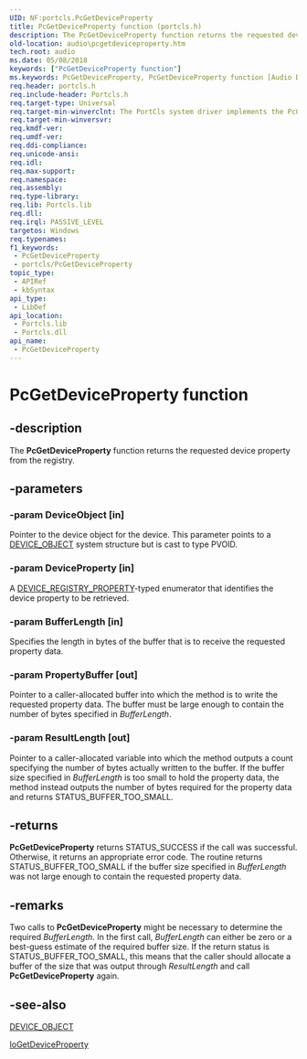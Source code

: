```yaml
---
UID: NF:portcls.PcGetDeviceProperty
title: PcGetDeviceProperty function (portcls.h)
description: The PcGetDeviceProperty function returns the requested device property from the registry.
old-location: audio\pcgetdeviceproperty.htm
tech.root: audio
ms.date: 05/08/2018
keywords: ["PcGetDeviceProperty function"]
ms.keywords: PcGetDeviceProperty, PcGetDeviceProperty function [Audio Devices], audio.pcgetdeviceproperty, audpc-routines_c95326e5-dc8f-4a04-b31d-6c4e79cc6771.xml, portcls/PcGetDeviceProperty
req.header: portcls.h
req.include-header: Portcls.h
req.target-type: Universal
req.target-min-winverclnt: The PortCls system driver implements the PcGetDeviceProperty function in Microsoft Windows 98/Me and in Windows 2000 and later operating systems.
req.target-min-winversvr: 
req.kmdf-ver: 
req.umdf-ver: 
req.ddi-compliance: 
req.unicode-ansi: 
req.idl: 
req.max-support: 
req.namespace: 
req.assembly: 
req.type-library: 
req.lib: Portcls.lib
req.dll: 
req.irql: PASSIVE_LEVEL
targetos: Windows
req.typenames: 
f1_keywords:
 - PcGetDeviceProperty
 - portcls/PcGetDeviceProperty
topic_type:
 - APIRef
 - kbSyntax
api_type:
 - LibDef
api_location:
 - Portcls.lib
 - Portcls.dll
api_name:
 - PcGetDeviceProperty
---
```


# PcGetDeviceProperty function


## -description

The <b>PcGetDeviceProperty</b> function returns the requested device property from the registry.

## -parameters

### -param DeviceObject [in]


Pointer to the device object for the device. This parameter points to a <a href="/windows-hardware/drivers/ddi/wdm/ns-wdm-_device_object">DEVICE_OBJECT</a> system structure but is cast to type PVOID.

### -param DeviceProperty [in]

A <a href="/windows-hardware/drivers/ddi/wdm/ne-wdm-device_registry_property">DEVICE_REGISTRY_PROPERTY</a>-typed enumerator that identifies the device property to be retrieved.

### -param BufferLength [in]


Specifies the length in bytes of the buffer that is to receive the requested property data.

### -param PropertyBuffer [out]


Pointer to a caller-allocated buffer into which the method is to write the requested property data. The buffer must be large enough to contain the number of bytes specified in <i>BufferLength</i>.

### -param ResultLength [out]


Pointer to a caller-allocated variable into which the method outputs a count specifying the number of bytes actually written to the buffer. If the buffer size specified in <i>BufferLength</i> is too small to hold the property data, the method instead outputs the number of bytes required for the property data and returns STATUS_BUFFER_TOO_SMALL.

## -returns

<b>PcGetDeviceProperty</b> returns STATUS_SUCCESS if the call was successful. Otherwise, it returns an appropriate error code. The routine returns STATUS_BUFFER_TOO_SMALL if the buffer size specified in <i>BufferLength</i> was not large enough to contain the requested property data.

## -remarks

Two calls to <b>PcGetDeviceProperty</b> might be necessary to determine the required <i>BufferLength</i>. In the first call, <i>BufferLength</i> can either be zero or a best-guess estimate of the required buffer size. If the return status is STATUS_BUFFER_TOO_SMALL, this means that the caller should allocate a buffer of the size that was output through <i>ResultLength</i> and call <b>PcGetDeviceProperty</b> again.

## -see-also

<a href="/windows-hardware/drivers/ddi/wdm/ns-wdm-_device_object">DEVICE_OBJECT</a>

<a href="/windows-hardware/drivers/ddi/wdm/nf-wdm-iogetdeviceproperty">IoGetDeviceProperty</a>
